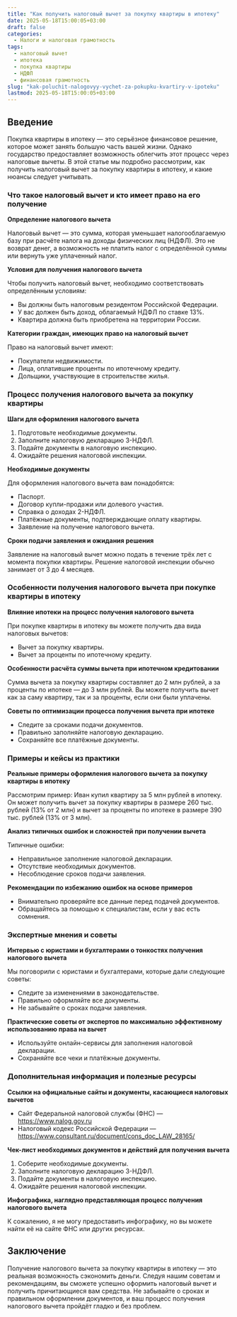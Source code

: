 ```yaml
---
title: "Как получить налоговый вычет за покупку квартиры в ипотеку"
date: 2025-05-18T15:00:05+03:00
draft: false
categories:
  - Налоги и налоговая грамотность
tags:
  - налоговый вычет
  - ипотека
  - покупка квартиры
  - НДФЛ
  - финансовая грамотность
slug: "kak-poluchit-nalogovyy-vychet-za-pokupku-kvartiry-v-ipoteku"
lastmod: 2025-05-18T15:00:05+03:00
---
```




## Введение

Покупка квартиры в ипотеку — это серьёзное финансовое решение, которое может занять большую часть вашей жизни. Однако государство предоставляет возможность облегчить этот процесс через налоговые вычеты. В этой статье мы подробно рассмотрим, как получить налоговый вычет за покупку квартиры в ипотеку, и какие нюансы следует учитывать.

### Что такое налоговый вычет и кто имеет право на его получение

**Определение налогового вычета**

Налоговый вычет — это сумма, которая уменьшает налогооблагаемую базу при расчёте налога на доходы физических лиц (НДФЛ). Это не возврат денег, а возможность не платить налог с определённой суммы или вернуть уже уплаченный налог.

**Условия для получения налогового вычета**

Чтобы получить налоговый вычет, необходимо соответствовать определённым условиям:

- Вы должны быть налоговым резидентом Российской Федерации.
- У вас должен быть доход, облагаемый НДФЛ по ставке 13%.
- Квартира должна быть приобретена на территории России.

**Категории граждан, имеющих право на налоговый вычет**

Право на налоговый вычет имеют:

- Покупатели недвижимости.
- Лица, оплатившие проценты по ипотечному кредиту.
- Дольщики, участвующие в строительстве жилья.

### Процесс получения налогового вычета за покупку квартиры

**Шаги для оформления налогового вычета**

1. Подготовьте необходимые документы.
2. Заполните налоговую декларацию 3-НДФЛ.
3. Подайте документы в налоговую инспекцию.
4. Ожидайте решения налоговой инспекции.

**Необходимые документы**

Для оформления налогового вычета вам понадобятся:

- Паспорт.
- Договор купли-продажи или долевого участия.
- Справка о доходах 2-НДФЛ.
- Платёжные документы, подтверждающие оплату квартиры.
- Заявление на получение налогового вычета.

**Сроки подачи заявления и ожидания решения**

Заявление на налоговый вычет можно подать в течение трёх лет с момента покупки квартиры. Решение налоговой инспекции обычно занимает от 3 до 4 месяцев.

### Особенности получения налогового вычета при покупке квартиры в ипотеку

**Влияние ипотеки на процесс получения налогового вычета**

При покупке квартиры в ипотеку вы можете получить два вида налоговых вычетов:

- Вычет за покупку квартиры.
- Вычет за проценты по ипотечному кредиту.

**Особенности расчёта суммы вычета при ипотечном кредитовании**

Сумма вычета за покупку квартиры составляет до 2 млн рублей, а за проценты по ипотеке — до 3 млн рублей. Вы можете получить вычет как за саму квартиру, так и за проценты, если они были уплачены.

**Советы по оптимизации процесса получения вычета при ипотеке**

- Следите за сроками подачи документов.
- Правильно заполняйте налоговую декларацию.
- Сохраняйте все платёжные документы.

### Примеры и кейсы из практики

**Реальные примеры оформления налогового вычета за покупку квартиры в ипотеку**

Рассмотрим пример: Иван купил квартиру за 5 млн рублей в ипотеку. Он может получить вычет за покупку квартиры в размере 260 тыс. рублей (13% от 2 млн) и вычет за проценты по ипотеке в размере 390 тыс. рублей (13% от 3 млн).

**Анализ типичных ошибок и сложностей при получении вычета**

Типичные ошибки:

- Неправильное заполнение налоговой декларации.
- Отсутствие необходимых документов.
- Несоблюдение сроков подачи заявления.

**Рекомендации по избежанию ошибок на основе примеров**

- Внимательно проверяйте все данные перед подачей документов.
- Обращайтесь за помощью к специалистам, если у вас есть сомнения.

### Экспертные мнения и советы

**Интервью с юристами и бухгалтерами о тонкостях получения налогового вычета**

Мы поговорили с юристами и бухгалтерами, которые дали следующие советы:

- Следите за изменениями в законодательстве.
- Правильно оформляйте все документы.
- Не забывайте о сроках подачи заявления.

**Практические советы от экспертов по максимально эффективному использованию права на вычет**

- Используйте онлайн-сервисы для заполнения налоговой декларации.
- Сохраняйте все чеки и платёжные документы.

### Дополнительная информация и полезные ресурсы

**Ссылки на официальные сайты и документы, касающиеся налоговых вычетов**

- Сайт Федеральной налоговой службы (ФНС) — https://www.nalog.gov.ru
- Налоговый кодекс Российской Федерации — https://www.consultant.ru/document/cons_doc_LAW_28165/

**Чек-лист необходимых документов и действий для получения вычета**

1. Соберите необходимые документы.
2. Заполните налоговую декларацию 3-НДФЛ.
3. Подайте документы в налоговую инспекцию.
4. Ожидайте решения налоговой инспекции.

**Инфографика, наглядно представляющая процесс получения налогового вычета**

К сожалению, я не могу предоставить инфографику, но вы можете найти её на сайте ФНС или других ресурсах.

## Заключение

Получение налогового вычета за покупку квартиры в ипотеку — это реальная возможность сэкономить деньги. Следуя нашим советам и рекомендациям, вы сможете успешно оформить налоговый вычет и получить причитающиеся вам средства. Не забывайте о сроках и правильном оформлении документов, и ваш процесс получения налогового вычета пройдёт гладко и без проблем.

